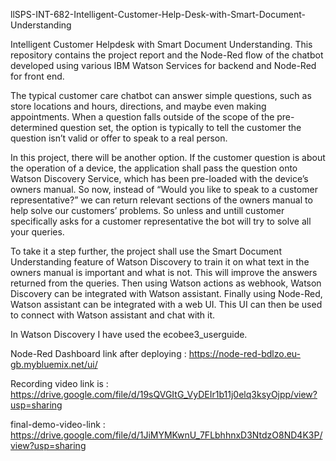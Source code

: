 llSPS-INT-682-Intelligent-Customer-Help-Desk-with-Smart-Document-Understanding

Intelligent Customer Helpdesk with Smart Document Understanding. This repository contains the project report and the Node-Red 
flow of the chatbot developed using various IBM Watson Services for backend and Node-Red for front end. 

The typical customer care chatbot can answer simple questions, such as store locations and hours, directions, and maybe even 
making appointments. When a question falls outside of the scope of the pre-determined question set, the option is typically to 
tell the customer the question isn’t valid or offer to speak to a real person. 

In this project, there will be another option. If the customer question is about the operation of a device, the application shall 
pass the question onto Watson Discovery Service, which has been pre-loaded with the device’s owners manual. So now, instead of 
“Would you like to speak to a customer representative?” we can return relevant sections of the owners manual to help solve our 
customers’ problems. So unless and untill customer specifically asks for a customer representative the bot will try to solve all 
your queries.

To take it a step further, the project shall use the Smart Document Understanding feature of Watson Discovery to train it on what 
text in the owners manual is important and what is not. This will improve the answers returned from the queries. Then using Watson 
actions as webhook, Watson Discovery can be integrated with Watson assistant. Finally using Node-Red, Watson assistant can be 
integrated with a web UI. This UI can then be used to connect with Watson assistant and chat with it.

In Watson Discovery I have used the ecobee3_userguide.

Node-Red Dashboard link after deploying : https://node-red-bdlzo.eu-gb.mybluemix.net/ui/

Recording video link is :  https://drive.google.com/file/d/19sQVGItG_VyDEIr1b11j0elq3ksyOjpp/view?usp=sharing

final-demo-video-link : https://drive.google.com/file/d/1JiMYMKwnU_7FLbhhnxD3NtdzO8ND4K3P/view?usp=sharing
